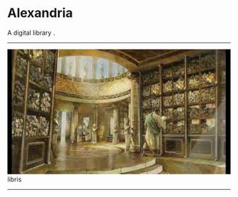 # Alexandria
A digital library .
**********************************************************************************************************************************************************************************
![lirary-of-alexandria](lib2.jpg) 
libris
**********************************************************************************************************************************************************************************
